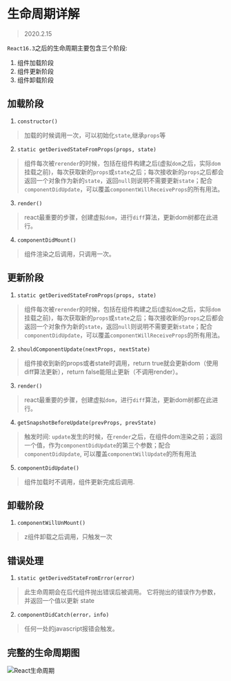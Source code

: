 # 生命周期详解

> 2020.2.15

`React16.3`之后的生命周期主要包含三个阶段:

1. 组件加载阶段
2. 组件更新阶段
3. 组件卸载阶段


## 加载阶段

1. `constructor()`
> 加载的时候调用一次，可以初始化`state`,继承`props`等

2. `static getDerivedStateFromProps(props, state)`
> 组件每次被`rerender`的时候，包括在组件构建之后(虚拟`dom`之后，实际`dom`挂载之前)，每次获取新的`props`或`state`之后；每次接收新的`props`之后都会返回一个对象作为新的`state`，返回`null`则说明不需要更新`state`；配合`componentDidUpdate`，可以覆盖`componentWillReceiveProps`的所有用法。


3. `render()`
> react最重要的步骤，创建虚拟`dom`，进行`diff`算法，更新dom树都在此进行。

4. `componentDidMount()`
> 组件渲染之后调用，只调用一次。

## 更新阶段

1. `static getDerivedStateFromProps(props, state)`
> 组件每次被`rerender`的时候，包括在组件构建之后(虚拟`dom`之后，实际`dom`挂载之前)，每次获取新的`props`或`state`之后；每次接收新的`props`之后都会返回一个对象作为新的`state`，返回`null`则说明不需要更新`state`；配合`componentDidUpdate`，可以覆盖`componentWillReceiveProps`的所有用法。

2. `shouldComponentUpdate(nextProps, nextState)`
> 组件接收到新的props或者state时调用，return true就会更新dom（使用diff算法更新），return false能阻止更新（不调用render）。

3. `render()`
> react最重要的步骤，创建虚拟`dom`，进行`diff`算法，更新dom树都在此进行。

4. `getSnapshotBeforeUpdate(prevProps, prevState)`
> 触发时间: `update`发生的时候，在`render`之后，在组件dom渲染之前；返回一个值，作为`componentDidUpdate`的第三个参数；配合`componentDidUpdate`, 可以覆盖`componentWillUpdate`的所有用法

5. `componentDidUpdate()`
> 组件加载时不调用，组件更新完成后调用.

## 卸载阶段

1. `componentWillUnMount()`
> z组件卸载之后调用，只触发一次

## 错误处理

1. `static getDerivedStateFromError(error)`
> 此生命周期会在后代组件抛出错误后被调用。 它将抛出的错误作为参数，并返回一个值以更新 state

2. `componentDidCatch(error，info)`
> 任何一处的javascript报错会触发。


## 完整的生命周期图

![React生命周期](https://img-blog.csdnimg.cn/20200216121931416.png?x-oss-process=image/watermark,type_ZmFuZ3poZW5naGVpdGk,shadow_10,text_aHR0cHM6Ly9ibG9nLmNzZG4ubmV0L3hqbDI3MTMxNA==,size_16,color_FFFFFF,t_70)

